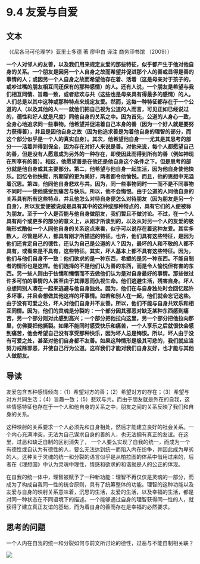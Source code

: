 # 9.4 友爱与自爱

## 文本

（《尼各马可伦理学》亚里士多德 著 廖申白 译注 商务印书馆 （2009））

**一个人对邻人的友善，以及我们用来规定友爱的那些特征，似乎都产生于他对他自身的关系。一个朋友是因另一个人自身之故而希望并促进那个人的善或显得是善的事情的人；或因另一个人自身之故而希望他存在着、活着（这是母亲对于孩子的，或吵过嘴的朋友相互间还保有的那种感情）的人。还有人说，一个朋友是希望与我们相互同情、旨趣一致，或者悲欢与共（这些也是母亲具有得最多的感情）的人。人们总是以其中这种或那种特点来规定友爱。然而，这每一种特征都存在于一个公道的人（以及其他的人一一就他们把自己视为公道的人而言，可见正如已经说过的，德性和好人就是尺度）同他自身的关系之中。因为首先，公道的人身心一致，全身心地追求同一些事物。他希望并促进着自己本身的善（因为一个好人就是要努力获得善），并且是因他自身之故（因为他追求善是为着他自身的理智的部分，而这个部分似乎是一个人的真实自身）。其次，他希望他自身一一尤其是其思考的部分一一活着并得到保全，因为存在对好人来说是善。对他来说，每个人都愿望自己的善，但是没有人愿意成为另外的一种存在，即使因此而得到所有的善（例如神现在所享有的善）。相反，他愿望善是在他还是他自身这个条件之下。但是思考的部分就是他自身或其主要部分。第二，他希望与他自身一起生活，因为他自身使他快乐。回忆令他快慰，所期望的更为美好，两者都令他愉悦。而且，他的思想中充溢着沉思。第四，他同他自身悲欢与共。因为，同一些事物同时一一而不是不同事物不同时一一使他感受到痛苦与快乐。所以，他不会悔恨。由于公道的人同他自身的关系具有所有这些特点，并且他怎么对待自身便怎么对待朋友（因为朋友是另一个自身），所以友爱便被说成是具有其中的这种或那种特点的，具有它们的人便被称为朋友。至于一个人是否能与他自身做朋友，我们暂且不做讨论。不过，在一个人具有两个或更多的部分的意义上，从刚才所谈到的，以及从对另一个人的友爱的极端形式酷似一个人同他自身的关系这点来看，似乎可以说存在着这种友爱。其实多数人，尽管是坏人，都具有刚才所描述的特征。也许，他们具有这些特征，是因为他们还肯定自己的德性，还认为自己是公道的人？因为，最坏的人和不敬的人都不具有，或看来是不具有，这些特征。其实，坏人基本上都不具有这些特征。因为，他们与他们自身不一致：他们欲求的是一种东西，希塑的是另一种东西。不能自制者的情形也是这样。他们选择的不是他们认为善的东西，而是令人愉悦但有害的东西。另一些人则由于怯懦和懒惰而不去做他们认为是对自身最好的事情。那些做过许多可怕的事情的人甚至由于其罪恶而仇视生命。他们逃避生活，残害自身。坏人总想同别人凑在一起来逃避与他自身独处。因为，他们在与自身独处时会回忆起许多坏事，并且会想做其他这样的坏事情。如若和别人在一起，他们就会忘记这些。由于没有可爱之处，坏人对他们自身并不友善。所以，他们不能与自身共欢乐和相互同情。因为，他们的灵魂是分裂的：一个部分因其邪恶对缺乏某种东西感到痛苦，另一个部分则对此感到高兴；一个部分把他拉向这里，另一个部分把他拉向那里，仿佛要把他撕裂。如果不能同时感受快乐和痛苦，一个人享乐之后就很快会感到痛苦，他会希望自己没有享受那种快乐，因为坏人总是悔恨。所以，坏人由于没有可爱之处，甚至对他们自身都不友善。如果这种情形是极其可悲的，我们就应当努力戒除邪恶，并使自己行为公道。这样我们才能对我们自身友好，也才能与其他人做朋友。**

## 导读

友爱包含五种感情倾向：（1）希望对方的善；（2）希望对方的存在；（3）希望与对方共同生活；（4）旨趣一致；（5）悲欢与共。而由于朋友就是外在的自我，这些情感特征也存在于一个人和他自身的关系之中，朋友之间的关系反映了我们和自身的关系。

这种映射的关系要求一个人必须先和自身相处，然后才能建立良好的社会关系。一个内心充满冲突，无法为自己谋求自身的善的人，也无法拥有真正的友谊。在这里，过恶和缺乏自制的区别消失了， 一个人要么实现了自我的统一，而成为一个有德性或自认为有德性的人，要么无法达到统一而陷入内在纷争，并因此成为卑劣的人。这种关于灵魂的统一和分裂的语言似乎是从柏拉图的体系中借用过来的，后者在《理想国》中认为灵魂中理性，情感和欲求的和谐就是人的公正的体现。

在自我的统一体中，理智被赋予了一种新功能：理智不再仅仅是灵魂的一部分，而成为了构成自我同一性的统合原则，具有了统筹整体的功能。理智的这种功能以及友爱与自身的映射关系意味着，沉思的生活，友爱的生活，以及幸福的生活，都是对同一种状态在不同语境下的描述。一个能够通过自身的理智获得同一性的人，就获得了建立真正友谊的基础，而为着自身的善而存在是幸福的必然要求。

## 思考的问题

一个人内在自我的统一和分裂如何与前文所讨论的德性，过恶与不能自制相关联？

![](../.gitbook/assets/qr.png)

